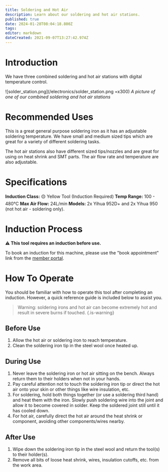 ```yaml
---
title: Soldering and Hot Air
description: Learn about our soldering and hot air stations.
published: true
date: 2024-01-28T08:04:18.800Z
tags: 
editor: markdown
dateCreated: 2021-09-07T13:27:42.974Z
---
```


# Introduction
We have three combined soldering and hot air stations with digital temperature control.

![solder_station.png](/electronics/solder_station.png =x300)
*A picture of one of our combined soldering and hot air stations*

# Recommended Uses
This is a great general purpose soldering iron as it has an adjustable soldering temperature. We have small and medium sized tips which are great for a variety of different soldering tasks.

The hot air stations also have different sized tips/nozzles and are great for using on heat shrink and SMT parts. The air flow rate and temperature are also adjustable.

# Specifications
**Induction Class:** 🟡 Yellow Tool (Induction Required)
**Temp Range:** 100 - 480°C
**Max Air Flow:** 24L/min
**Models:** 2x Yihua 952D+ and 2x Yihua 950 (not hot air - soldering only).

# Induction Process
**⚠️ This tool requires an induction before use.**

To book an induction for this machine, please use the "book appointment" link from the [member portal](https://portal.brisbanemaker.space).

# How To Operate
You should be familiar with how to operate this tool after completing an induction. However, a quick reference guide is included below to assist you.

> Warning: soldering irons and hot air can become extremely hot and result in severe burns if touched.
{.is-warning}


## Before Use
1. Allow the hot air or soldering iron to reach temperature.
2. Clean the soldering iron tip in the steel wool once heated up.

## During Use
1. Never leave the soldering iron or hot air sitting on the bench. Always return them to their holders when not in your hands.
2. Pay careful attention not to touch the soldering iron tip or direct the hot air onto your skin or other things like wire insulation, etc.
3. For soldering, hold both things together (or use a soldering third hand) and heat them with the iron. Slowly push soldering wire into the joint and allow it to become covered in solder. Keep the soldered joint still until it has cooled down.
4. For hot air, carefully direct the hot air around the heat shrink or component, avoiding other components/wires nearby. 

## After Use
1. Wipe down the soldering iron tip in the steel wool and return the tool(s) to their holder(s).
2. Remove all bits of loose heat shrink, wires, insulation cutoffs, etc. from the work area.